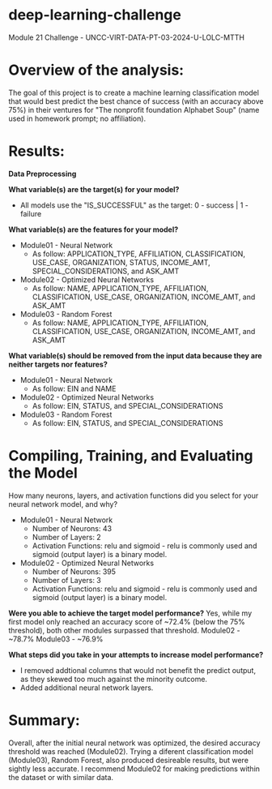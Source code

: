 # deep-learning-challenge
Module 21 Challenge - UNCC-VIRT-DATA-PT-03-2024-U-LOLC-MTTH

# Overview of the analysis: 
The goal of this project is to create a machine learning classification model that would best predict the best chance of success (with an accuracy above 75%) in their ventures for "The nonprofit foundation Alphabet Soup" (name used in homework prompt; no affiliation).

# Results:

**Data Preprocessing**

**What variable(s) are the target(s) for your model?**
  - All models use the "IS_SUCCESSFUL" as the target: 0 - success  | 1 - failure

**What variable(s) are the features for your model?**

* Module01 - Neural Network
  - As follow: APPLICATION_TYPE, AFFILIATION, CLASSIFICATION, USE_CASE, ORGANIZATION, STATUS, INCOME_AMT, SPECIAL_CONSIDERATIONS, and ASK_AMT
* Module02 - Optimized Neural Networks
  - As follow: NAME, APPLICATION_TYPE, AFFILIATION, CLASSIFICATION, USE_CASE, ORGANIZATION, INCOME_AMT, and ASK_AMT
* Module03 - Random Forest
  - As follow: NAME, APPLICATION_TYPE, AFFILIATION, CLASSIFICATION, USE_CASE, ORGANIZATION, INCOME_AMT, and ASK_AMT

**What variable(s) should be removed from the input data because they are neither targets nor features?**

* Module01 - Neural Network
  - As follow: EIN and NAME
* Module02 - Optimized Neural Networks
  - As follow: EIN, STATUS, and SPECIAL_CONSIDERATIONS
* Module03 - Random Forest
  - As follow: EIN, STATUS, and SPECIAL_CONSIDERATIONS

# Compiling, Training, and Evaluating the Model

How many neurons, layers, and activation functions did you select for your neural network model, and why?

* Module01 - Neural Network
  - Number of Neurons: 43
  - Number of Layers: 2
  - Activation Functions: relu and sigmoid - relu is commonly used and sigmoid (output layer) is a binary model.
* Module02 - Optimized Neural Networks
  - Number of Neurons: 395
  - Number of Layers: 3
  - Activation Functions: relu and sigmoid - relu is commonly used and sigmoid (output layer) is a binary model.
    
**Were you able to achieve the target model performance?**
Yes, while my first model only reached an accuracy score of ~72.4% (below the 75% threshold), both other modules surpassed that threshold.
Module02 - ~78.7%
Module03 - ~76.9%

**What steps did you take in your attempts to increase model performance?**
- I removed addtional columns that would not benefit the predict output, as they skewed too much against the minority outcome.
- Added additional neural network layers.

# Summary: 
Overall, after the initial neural network was optimized, the desired accuracy threshold was reached (Module02). Trying a diferent classification model (Module03), Random Forest, also produced desireable results, but were sightly less accurate. I recommend Module02 for making predictions within the dataset or with similar data.
